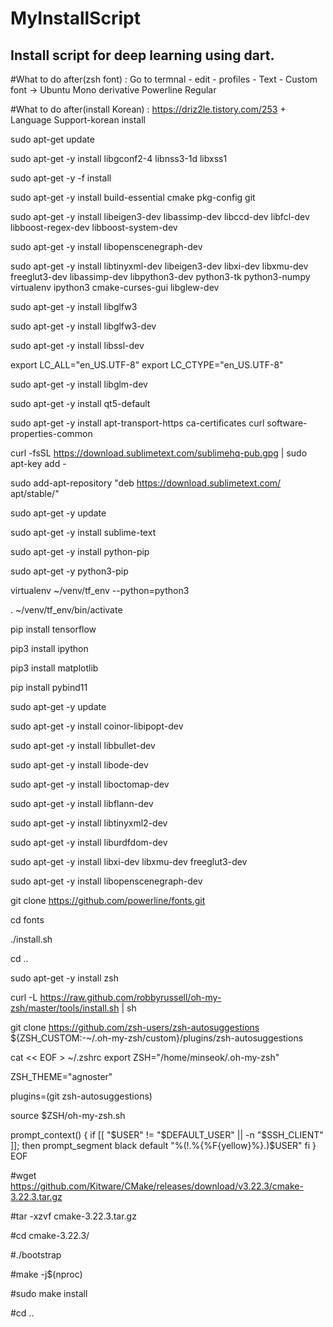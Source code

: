 # MyInstallScript
Install script for deep learning using dart.
-----------------------------------------------

#What to do after(zsh font) : Go to termnal - edit - profiles - Text - Custom font -> Ubuntu Mono derivative Powerline Regular

#What to do after(install Korean) : https://driz2le.tistory.com/253 + Language Support-korean install

sudo apt-get update

sudo apt-get -y install libgconf2-4 libnss3-1d libxss1

sudo apt-get -y -f install

sudo apt-get -y install build-essential cmake pkg-config git

sudo apt-get -y install libeigen3-dev libassimp-dev libccd-dev libfcl-dev libboost-regex-dev libboost-system-dev

sudo apt-get -y install libopenscenegraph-dev

sudo apt-get -y install libtinyxml-dev libeigen3-dev libxi-dev libxmu-dev freeglut3-dev libassimp-dev libpython3-dev python3-tk python3-numpy virtualenv ipython3 cmake-curses-gui libglew-dev

sudo apt-get -y install libglfw3

sudo apt-get -y install libglfw3-dev

sudo apt-get -y install libssl-dev

export LC_ALL="en_US.UTF-8" export LC_CTYPE="en_US.UTF-8"

sudo apt-get -y install libglm-dev

sudo apt-get -y install qt5-default

sudo apt-get -y install apt-transport-https ca-certificates curl software-properties-common

curl -fsSL https://download.sublimetext.com/sublimehq-pub.gpg | sudo apt-key add -

sudo add-apt-repository "deb https://download.sublimetext.com/ apt/stable/"

sudo apt-get -y update

sudo apt-get -y install sublime-text

sudo apt-get -y install python-pip

sudo apt-get -y python3-pip

virtualenv ~/venv/tf_env --python=python3

. ~/venv/tf_env/bin/activate

pip install tensorflow

pip3 install ipython

pip3 install matplotlib

pip install pybind11

sudo apt-get -y update

sudo apt-get -y install coinor-libipopt-dev

sudo apt-get -y install libbullet-dev

sudo apt-get -y install libode-dev

sudo apt-get -y install liboctomap-dev

sudo apt-get -y install libflann-dev

sudo apt-get -y install libtinyxml2-dev

sudo apt-get -y install liburdfdom-dev

sudo apt-get -y install libxi-dev libxmu-dev freeglut3-dev

sudo apt-get -y install libopenscenegraph-dev

git clone https://github.com/powerline/fonts.git

cd fonts

./install.sh

cd ..

sudo apt-get -y install zsh

curl -L https://raw.github.com/robbyrussell/oh-my-zsh/master/tools/install.sh | sh

git clone https://github.com/zsh-users/zsh-autosuggestions ${ZSH_CUSTOM:-~/.oh-my-zsh/custom}/plugins/zsh-autosuggestions

cat << EOF > ~/.zshrc
export ZSH="/home/minseok/.oh-my-zsh"

ZSH_THEME="agnoster"

plugins=(git zsh-autosuggestions)

source $ZSH/oh-my-zsh.sh

prompt_context() {
if [[ "$USER" != "$DEFAULT_USER" || -n "$SSH_CLIENT" ]]; then
prompt_segment black default "%(!.%{%F{yellow}%}.)$USER"
fi
}
EOF

#wget https://github.com/Kitware/CMake/releases/download/v3.22.3/cmake-3.22.3.tar.gz

#tar -xzvf cmake-3.22.3.tar.gz

#cd cmake-3.22.3/

#./bootstrap

#make -j$(nproc)

#sudo make install

#cd ..
